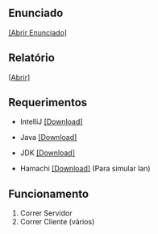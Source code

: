 <h2>Enunciado</h2>

<a href="https://ia601501.us.archive.org/27/items/Enunciado/Enunciado.pdf">[Abrir Enunciado]</a>


<h2>Relatório</h2>

<a href="https://github.com/midupe/redes/blob/master/realtorio.pdf"> [Abrir]</a>


<h2>Requerimentos</h2>

- IntelliJ <a href="https://www.jetbrains.com/idea/download">[Download]</a>

- Java <a href="https://www.java.com/pt_BR/download/">[Download]</a>

- JDK <a href="https://www.oracle.com/java/technologies/javase/javase-jdk8-downloads.html">[Download]</a>

- Hamachi <a href="https://www.vpn.net/">[Download]</a> (Para simular lan)


<h2>Funcionamento</h2>

1. Correr Servidor
2. Correr Cliente (vários)